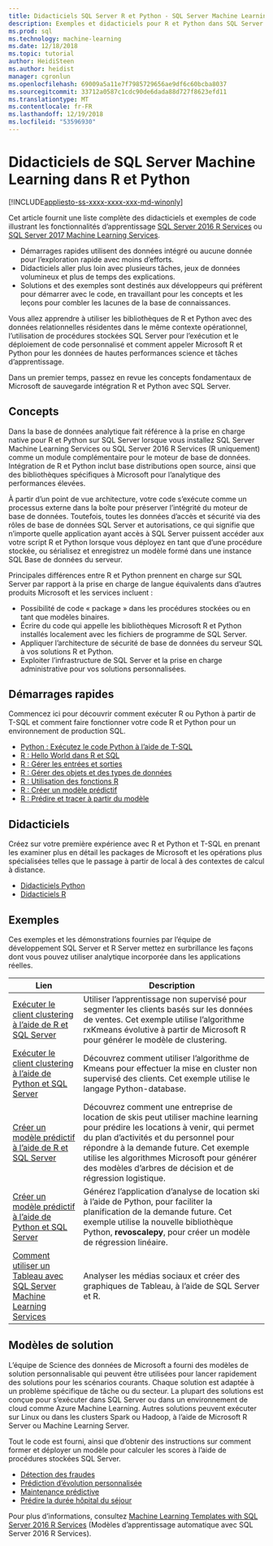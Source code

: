 ```yaml
---
title: Didacticiels SQL Server R et Python - SQL Server Machine Learning
description: Exemples et didacticiels pour R et Python dans SQL Server Machine Learning Services de script.
ms.prod: sql
ms.technology: machine-learning
ms.date: 12/18/2018
ms.topic: tutorial
author: HeidiSteen
ms.author: heidist
manager: cgronlun
ms.openlocfilehash: 69009a5a11e7f7985729656ae9df6c60bcba8037
ms.sourcegitcommit: 33712a0587c1cdc90de6dada88d727f8623efd11
ms.translationtype: MT
ms.contentlocale: fr-FR
ms.lasthandoff: 12/19/2018
ms.locfileid: "53596930"
---
```

# <a name="sql-server-machine-learning-tutorials-in-r-and-python"></a>Didacticiels de SQL Server Machine Learning dans R et Python
[!INCLUDE[appliesto-ss-xxxx-xxxx-xxx-md-winonly](../../includes/appliesto-ss-xxxx-xxxx-xxx-md-winonly.md)]

Cet article fournit une liste complète des didacticiels et exemples de code illustrant les fonctionnalités d’apprentissage [SQL Server 2016 R Services](../install/sql-r-services-windows-install.md) ou [SQL Server 2017 Machine Learning Services](../install/sql-machine-learning-services-windows-install.md). 

+ Démarrages rapides utilisent des données intégré ou aucune donnée pour l’exploration rapide avec moins d’efforts.
+ Didacticiels aller plus loin avec plusieurs tâches, jeux de données volumineux et plus de temps des explications.
+ Solutions et des exemples sont destinés aux développeurs qui préfèrent pour démarrer avec le code, en travaillant pour les concepts et les leçons pour combler les lacunes de la base de connaissances.

Vous allez apprendre à utiliser les bibliothèques de R et Python avec des données relationnelles résidentes dans le même contexte opérationnel, l’utilisation de procédures stockées SQL Server pour l’exécution et le déploiement de code personnalisé et comment appeler Microsoft R et Python pour les données de hautes performances science et tâches d’apprentissage.

Dans un premier temps, passez en revue les concepts fondamentaux de Microsoft de sauvegarde intégration R et Python avec SQL Server.

## <a name="concepts"></a>Concepts

Dans la base de données analytique fait référence à la prise en charge native pour R et Python sur SQL Server lorsque vous installez SQL Server Machine Learning Services ou SQL Server 2016 R Services (R uniquement) comme un module complémentaire pour le moteur de base de données. Intégration de R et Python inclut base distributions open source, ainsi que des bibliothèques spécifiques à Microsoft pour l’analytique des performances élevées.

À partir d’un point de vue architecture, votre code s’exécute comme un processus externe dans la boîte pour préserver l’intégrité du moteur de base de données. Toutefois, toutes les données d’accès et sécurité via des rôles de base de données SQL Server et autorisations, ce qui signifie que n’importe quelle application ayant accès à SQL Server puissent accéder aux votre script R et Python lorsque vous déployez en tant que d’une procédure stockée, ou sérialisez et enregistrez un modèle formé dans une instance SQL Base de données du serveur.

Principales différences entre R et Python prennent en charge sur SQL Server par rapport à la prise en charge de langue équivalents dans d’autres produits Microsoft et les services incluent :

+ Possibilité de code « package » dans les procédures stockées ou en tant que modèles binaires.
+ Écrire du code qui appelle les bibliothèques Microsoft R et Python installés localement avec les fichiers de programme de SQL Server.
+ Appliquer l’architecture de sécurité de base de données du serveur SQL à vos solutions R et Python.
+ Exploiter l’infrastructure de SQL Server et la prise en charge administrative pour vos solutions personnalisées.

## <a name="quickstarts"></a>Démarrages rapides

Commencez ici pour découvrir comment exécuter R ou Python à partir de T-SQL et comment faire fonctionner votre code R et Python pour un environnement de production SQL.

+ [Python : Exécutez le code Python à l’aide de T-SQL](run-python-using-t-sql.md)
+ [R : Hello World dans R et SQL](rtsql-using-r-code-in-transact-sql-quickstart.md)
+ [R : Gérer les entrées et sorties](rtsql-working-with-inputs-and-outputs.md)
+ [R : Gérer des objets et des types de données](rtsql-r-and-sql-data-types-and-data-objects.md)
+ [R : Utilisation des fonctions R](rtsql-using-r-functions-with-sql-server-data.md)
+ [R : Créer un modèle prédictif](rtsql-create-a-predictive-model-r.md)
+ [R : Prédire et tracer à partir du modèle](rtsql-predict-and-plot-from-model.md)

## <a name="tutorials"></a>Didacticiels

Créez sur votre première expérience avec R et Python et T-SQL en prenant les examiner plus en détail les packages de Microsoft et les opérations plus spécialisées telles que le passage à partir de local à des contextes de calcul à distance.

+ [Didacticiels Python](sql-server-python-tutorials.md)
+ [Didacticiels R](sql-server-r-tutorials.md)

<a name ="bkmk_samples"></a>

## <a name="samples"></a>Exemples

Ces exemples et les démonstrations fournies par l’équipe de développement SQL Server et R Server mettez en surbrillance les façons dont vous pouvez utiliser analytique incorporée dans les applications réelles.

| Lien | Description | 
|------|-------------|
| [Exécuter le client clustering à l’aide de R et SQL Server](https://microsoft.github.io/sql-ml-tutorials/R/customerclustering/) | Utiliser l’apprentissage non supervisé pour segmenter les clients basés sur les données de ventes. Cet exemple utilise l’algorithme rxKmeans évolutive à partir de Microsoft R pour générer le modèle de clustering. |
| [Exécuter le client clustering à l’aide de Python et SQL Server](https://microsoft.github.io/sql-ml-tutorials/python/customerclustering/) | Découvrez comment utiliser l’algorithme de Kmeans pour effectuer la mise en cluster non supervisé des clients. Cet exemple utilise le langage Python-database.| SQL Server 2017 |
| [Créer un modèle prédictif à l’aide de R et SQL Server](https://microsoft.github.io/sql-ml-tutorials/R/rentalprediction) | Découvrez comment une entreprise de location de skis peut utiliser machine learning pour prédire les locations à venir, qui permet du plan d’activités et du personnel pour répondre à la demande future. Cet exemple utilise les algorithmes Microsoft pour générer des modèles d’arbres de décision et de régression logistique. | 
| [Créer un modèle prédictif à l’aide de Python et SQL Server](https://microsoft.github.io/sql-ml-tutorials/python/rentalprediction/) | Générez l’application d’analyse de location ski à l’aide de Python, pour faciliter la planification de la demande future. Cet exemple utilise la nouvelle bibliothèque Python, **revoscalepy**, pour créer un modèle de régression linéaire. | 
| [Comment utiliser un Tableau avec SQL Server Machine Learning Services](https://blogs.msdn.microsoft.com/mlserver/2017/12/14/how-to-use-tableau-with-sql-server-machine-learning-services-with-r-and-python/) | Analyser les médias sociaux et créer des graphiques de Tableau, à l’aide de SQL Server et R. | 

<a name="bkmk_solutions"></a>

## <a name="solution-templates"></a>Modèles de solution

L’équipe de Science des données de Microsoft a fourni des modèles de solution personnalisable qui peuvent être utilisées pour lancer rapidement des solutions pour les scénarios courants. Chaque solution est adaptée à un problème spécifique de tâche ou du secteur. La plupart des solutions est conçue pour s’exécuter dans SQL Server ou dans un environnement de cloud comme Azure Machine Learning. Autres solutions peuvent exécuter sur Linux ou dans les clusters Spark ou Hadoop, à l’aide de Microsoft R Server ou Machine Learning Server.

Tout le code est fourni, ainsi que d’obtenir des instructions sur comment former et déployer un modèle pour calculer les scores à l’aide de procédures stockées SQL Server.

+ [Détection des fraudes](https://gallery.cortanaanalytics.com/Tutorial/Online-Fraud-Detection-Template-with-SQL-Server-R-Services-1)
+ [Prédiction d’évolution personnalisée](https://gallery.cortanaanalytics.com/Tutorial/Customer-Churn-Prediction-Template-with-SQL-Server-R-Services-1)
+ [Maintenance prédictive](https://gallery.cortanaanalytics.com/Tutorial/Predictive-Maintenance-Template-with-SQL-Server-R-Services-1)
+ [Prédire la durée hôpital du séjour](https://gallery.cortanaintelligence.com/Solution/Predicting-Length-of-Stay-in-Hospitals-1)

Pour plus d’informations, consultez [Machine Learning Templates with SQL Server 2016 R Services](https://blogs.technet.microsoft.com/machinelearning/2016/03/23/machine-learning-templates-with-sql-server-2016-r-services/) (Modèles d’apprentissage automatique avec SQL Server 2016 R Services).

